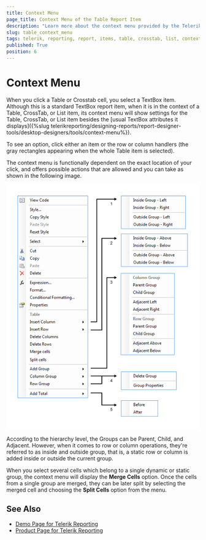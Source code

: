 ```yaml
---
title: Context Menu 
page_title: Context Menu of the Table Report Item 
description: "Learn more about the context menu provided by the Telerik Reporting Table report item and how to configure and use the feature."
slug: table_context_menu
tags: telerik, reporting, report, items, table, crosstab, list, context, menu
published: True
position: 6
---
```


# Context Menu

When you click a Table or Crosstab cell, you select a TextBox item. Although this is a standard TextBox report item, when it is in the context of a Table, CrossTab, or List item, its context menu will show settings for the Table, CrossTab, or List item besides the [usual TextBox attributes it displays]({%slug telerikreporting/designing-reports/report-designer-tools/desktop-designers/tools/context-menu%}). 

To see an option, click either an item or the row or column handlers (the gray rectangles appearing when the whole Table item is selected). 

The context menu is functionally dependent on the exact location of your click, and offers possible actions that are allowed and you can take as shown in the following image. 

![The available actions in the Table context menu](images/CrossTabContextMenu2.png)

According to the hierarchy level, the Groups can be Parent, Child, and Adjacent. However, when it comes to row or column operations, they're referred to as inside and outside group, that is, a static row or column is added inside or outside the current group.

When you select several cells which belong to a single dynamic or static group, the context menu will display the **Merge Cells** option. Once the cells from a single group are merged, they can be later split by selecting the merged cell and choosing the **Split Cells** option from the menu.

## See Also 

* [Demo Page for Telerik Reporting](https://demos.telerik.com/reporting) 
* [Product Page for Telerik Reporting](https://www.telerik.com/products/reporting)
